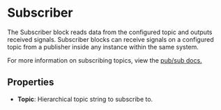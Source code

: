 Subscriber
==========
The Subscriber block reads data from the configured topic and outputs received signals. Subscriber blocks can receive signals on a configured topic from a publisher inside any instance within the same system.

For more information on subscribing topics, view the [pub/sub docs.](https://docs.n.io/service-design-patterns/pub-sub.html)

Properties
----------
- **Topic**: Hierarchical topic string to subscribe to.
